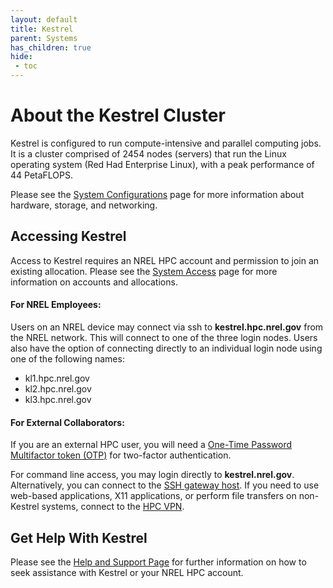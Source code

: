 ```yaml
---
layout: default
title: Kestrel
parent: Systems
has_children: true
hide:
 - toc
---
```


# About the Kestrel Cluster

Kestrel is configured to run compute-intensive and parallel computing jobs. It is a cluster comprised of 2454 nodes (servers) that run the Linux operating system (Red Had Enterprise Linux), with a peak performance of 44 PetaFLOPS.

Please see the [System Configurations](../index.md) page for more information about hardware, storage, and networking.

## Accessing Kestrel
Access to Kestrel requires an NREL HPC account and permission to join an existing allocation. Please see the [System Access](https://www.nrel.gov/hpc/system-access.html) page for more information on accounts and allocations.

#### For NREL Employees:

Users on an NREL device may connect via ssh to **kestrel.hpc.nrel.gov** from the NREL network. This will connect to one of the three login nodes. Users also have the option of connecting directly to an individual login node using one of the following names: 

* kl1.hpc.nrel.gov
* kl2.hpc.nrel.gov
* kl3.hpc.nrel.gov

#### For External Collaborators:
If you are an external HPC user, you will need a [One-Time Password Multifactor token (OTP)](https://www.nrel.gov/hpc/multifactor-tokens.html) for two-factor authentication.

For command line access, you may login directly to **kestrel.nrel.gov**. Alternatively, you can connect to the [SSH gateway host](https://www.nrel.gov/hpc/ssh-gateway-connection.html).  If you need to use web-based applications, X11 applications, or perform file transfers on non-Kestrel systems, connect to the [HPC VPN](https://www.nrel.gov/hpc/vpn-connection.html). 

## Get Help With Kestrel
Please see the [Help and Support Page](../../help.md) for further information on how to seek assistance with Kestrel or your NREL HPC account. 